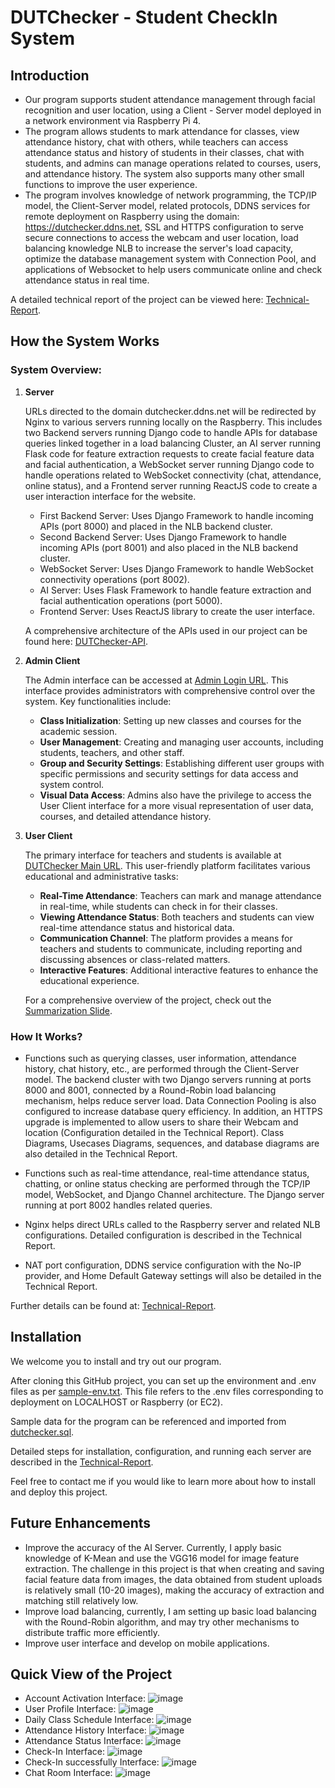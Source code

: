 # DUTChecker - Student CheckIn System

## Introduction
- Our program supports student attendance management through facial recognition and user location, using a Client - Server model deployed in a network environment via Raspberry Pi 4.
- The program allows students to mark attendance for classes, view attendance history, chat with others, while teachers can access attendance status and history of students in their classes, chat with students, and admins can manage operations related to courses, users, and attendance history. The system also supports many other small functions to improve the user experience.
- The program involves knowledge of network programming, the TCP/IP model, the Client-Server model, related protocols, DDNS services for remote deployment on Raspberry using the domain: https://dutchecker.ddns.net, SSL and HTTPS configuration to serve secure connections to access the webcam and user location, load balancing knowledge NLB to increase the server's load capacity, optimize the database management system with Connection Pool, and applications of Websocket to help users communicate online and check attendance status in real time.

A detailed technical report of the project can be viewed here: [Technical-Report](https://github.com/tranductri2003/PBL04_DUT_Student-CheckIn-System/blob/main/Technical-Report.pdf).

## How the System Works
### System Overview:
1. **Server**

   URLs directed to the domain dutchecker.ddns.net will be redirected by Nginx to various servers running locally on the Raspberry. This includes two Backend servers running Django code to handle APIs for database queries linked together in a load balancing Cluster, an AI server running Flask code for feature extraction requests to create facial feature data and facial authentication, a WebSocket server running Django code to handle operations related to WebSocket connectivity (chat, attendance, online status), and a Frontend server running ReactJS code to create a user interaction interface for the website.

   - First Backend Server: Uses Django Framework to handle incoming APIs (port 8000) and placed in the NLB backend cluster.
   - Second Backend Server: Uses Django Framework to handle incoming APIs (port 8001) and also placed in the NLB backend cluster.
   - WebSocket Server: Uses Django Framework to handle WebSocket connectivity operations (port 8002).
   - AI Server: Uses Flask Framework to handle feature extraction and facial authentication operations (port 5000).
   - Frontend Server: Uses ReactJS library to create the user interface.

   A comprehensive architecture of the APIs used in our project can be found here: [DUTChecker-API](https://dutchecker.ddns.net/swagger/).

2. **Admin Client**

   The Admin interface can be accessed at [Admin Login URL](https://dutchecker.ddns.net/admin/login/?next=/admin/). This interface provides administrators with comprehensive control over the system. Key functionalities include:

   - **Class Initialization**: Setting up new classes and courses for the academic session.
   - **User Management**: Creating and managing user accounts, including students, teachers, and other staff.
   - **Group and Security Settings**: Establishing different user groups with specific permissions and security settings for data access and system control.
   - **Visual Data Access**: Admins also have the privilege to access the User Client interface for a more visual representation of user data, courses, and detailed attendance history.

3. **User Client**

   The primary interface for teachers and students is available at [DUTChecker Main URL](https://dutchecker.ddns.net/). This user-friendly platform facilitates various educational and administrative tasks:

   - **Real-Time Attendance**: Teachers can mark and manage attendance in real-time, while students can check in for their classes.
   - **Viewing Attendance Status**: Both teachers and students can view real-time attendance status and historical data.
   - **Communication Channel**: The platform provides a means for teachers and students to communicate, including reporting and discussing absences or class-related matters.
   - **Interactive Features**: Additional interactive features to enhance the educational experience.

   For a comprehensive overview of the project, check out the [Summarization Slide](https://github.com/tranductri2003/PBL04_DUT_Student-CheckIn-System/blob/main/Summarization-Slide.pptx).


### How It Works?
- Functions such as querying classes, user information, attendance history, chat history, etc., are performed through the Client-Server model. The backend cluster with two Django servers running at ports 8000 and 8001, connected by a Round-Robin load balancing mechanism, helps reduce server load. Data Connection Pooling is also configured to increase database query efficiency. In addition, an HTTPS upgrade is implemented to allow users to share their Webcam and location (Configuration detailed in the Technical Report). Class Diagrams, Usecases Diagrams, sequences, and database diagrams are also detailed in the Technical Report.

- Functions such as real-time attendance, real-time attendance status, chatting, or online status checking are performed through the TCP/IP model, WebSocket, and Django Channel architecture. The Django server running at port 8002 handles related queries.

- Nginx helps direct URLs called to the Raspberry server and related NLB configurations. Detailed configuration is described in the Technical Report.

- NAT port configuration, DDNS service configuration with the No-IP provider, and Home Default Gateway settings will also be detailed in the Technical Report.

Further details can be found at: [Technical-Report](https://github.com/tranductri2003/PBL04_DUT_Student-CheckIn-System/blob/main/Technical-Report.pdf).

## Installation

We welcome you to install and try out our program.

After cloning this GitHub project, you can set up the environment and .env files as per [sample-env.txt](https://github.com/tranductri2003/PBL04_DUT_Student-CheckIn-System/blob/main/sample-env.txt). This file refers to the .env files corresponding to deployment on LOCALHOST or Raspberry (or EC2).

Sample data for the program can be referenced and imported from [dutchecker.sql](https://github.com/tranductri2003/PBL04_DUT_Student-CheckIn-System/blob/main/dutchecker.sql).

Detailed steps for installation, configuration, and running each server are described in the [Technical-Report](https://github.com/tranductri2003/PBL04_DUT_Student-CheckIn-System/blob/main/Technical-Report.pdf).

Feel free to contact me if you would like to learn more about how to install and deploy this project.

## Future Enhancements

- Improve the accuracy of the AI Server. Currently, I apply basic knowledge of K-Mean and use the VGG16 model for image feature extraction. The challenge in this project is that when creating and saving facial feature data from images, the data obtained from student uploads is relatively small (10-20 images), making the accuracy of extraction and matching still relatively low.
- Improve load balancing, currently, I am setting up basic load balancing with the Round-Robin algorithm, and may try other mechanisms to distribute traffic more efficiently.
- Improve user interface and develop on mobile applications.

## Quick View of the Project
- Account Activation Interface:
![image](https://github.com/tranductri2003/PBL04_DUT_Student-CheckIn-System/assets/89126960/4429fa26-aece-435c-a658-d8173385bbc0)
- User Profile Interface:
![image](https://github.com/tranductri2003/PBL04_DUT_Student-CheckIn-System/assets/89126960/1ee5e79c-0631-40fc-8205-7015287c6f6d)
- Daily Class Schedule Interface:
![image](https://github.com/tranductri2003/PBL04_DUT_Student-CheckIn-System/assets/89126960/be6872bd-2601-4512-bdc3-09bfe2971b3b)
- Attendance History Interface:
![image](https://github.com/tranductri2003/PBL04_DUT_Student-CheckIn-System/assets/89126960/b4aed26e-fcb9-4086-92f1-b749fe4c7d71)
- Attendance Status Interface:
![image](https://github.com/tranductri2003/PBL04_DUT_Student-CheckIn-System/assets/89126960/77b5468a-1a39-4479-aab8-0c8a79df6a32)
- Check-In Interface:
![image](https://github.com/tranductri2003/PBL04_DUT_Student-CheckIn-System/assets/89126960/b934e02b-15dd-428c-b2cf-15b1f8437490)
- Check-In successfully Interface:
![image](https://github.com/tranductri2003/PBL04_DUT_Student-CheckIn-System/assets/89126960/fd7548b8-2c17-469a-88ac-72e5488dbe1c)
- Chat Room Interface:
![image](https://github.com/tranductri2003/PBL04_DUT_Student-CheckIn-System/assets/89126960/a77e402c-8b4e-4c3c-b57a-c8b1081b871b)
